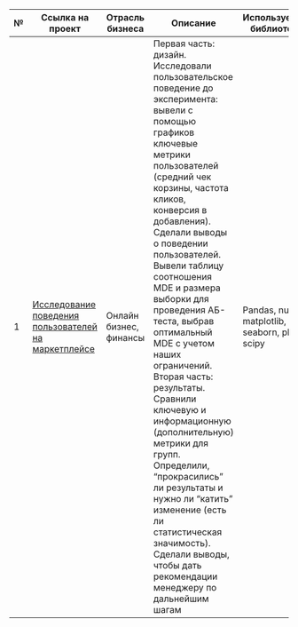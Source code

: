 № | Ссылка на проект | Отрасль бизнеса | Описание | Используемые библиотеки | Презентация проекта 
---|---|---|---|---|----
1 | [Исследование поведения пользователей на маркетплейсе](https://github.com/vladiknyaz/final_case/tree/b426f0e87980122322f326d0cbeeeeb54e1989ac/reserches_users) | Онлайн бизнес, финансы | Первая часть: дизайн. Исследовали пользовательское поведение до эксперимента: вывели с помощью графиков ключевые метрики пользователей (средний чек корзины, частота кликов, конверсия в добавления). Сделали выводы о поведении пользователей. Вывели таблицу соотношения MDE и размера выборки для проведения АБ-теста, выбрав  оптимальный MDE с учетом наших ограничений. Вторая часть: результаты. Сравнили ключевую и информационную (дополнительную) метрики для групп. Определили, “прокрасились” ли результаты и нужно ли “катить” изменение (есть ли статистическая значимость). Сделали выводы, чтобы дать рекомендации менеджеру по дальнейшим шагам | Раndas, numpy, matplotlib, seaborn, plotly, scipy | [Презентация "Исследование поведения пользователей на маркетплейсе"](https://drive.google.com/file/d/18qUYjOepXLl2txcYyxv1JG8lcqBcoLzy/view?usp=drive_link)
